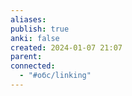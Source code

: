```yaml
---
aliases: 
publish: true
anki: false
created: 2024-01-07 21:07
parent: 
connected:
  - "#обс/linking"
---
```
















